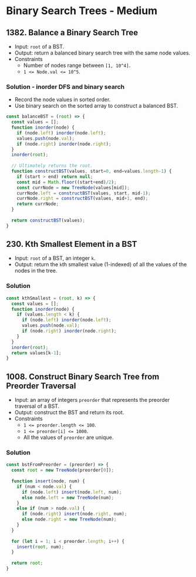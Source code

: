 # Binary Search Trees - Medium

## 1382. Balance a Binary Search Tree
- Input: `root` of a BST.
- Output: return a balanced binary search tree with the same node values.
- Constraints
  - Number of nodes range between `[1, 10^4]`.
  - `1 <= Node.val <= 10^5`.
### Solution - inorder DFS and binary search
- Record the node values in sorted order.
- Use binary search on the sorted array to construct a balanced BST.
```js
const balanceBST = (root) => {
  const values = [];
  function inorder(node) {
    if (node.left) inorder(node.left);
    values.push(node.val);
    if (node.right) inorder(node.right);
  }
  inorder(root);
  
  // Ultimately returns the root.
  function constructBST(values, start=0, end=values.length-1) {
    if (start > end) return null;
    const mid = Math.floor((start+end)/2);
    const currNode = new TreeNode(values[mid]);
    currNode.left = constructBST(values, start, mid-1);
    currNode.right = constructBST(values, mid+1, end);
    return currNode;
  }
  
  return constructBST(values);
}
```

## 230. Kth Smallest Element in a BST
- Input: `root` of a BST, an integer `k`.
- Output: return the `k`th smallest value (1-indexed) of all the values of the nodes in the tree.
### Solution
```js
const kthSmallest = (root, k) => {
  const values = [];
  function inorder(node) {
    if (values.length < k) {
      if (node.left) inorder(node.left);
      values.push(node.val);
      if (node.right) inorder(node.right);
    }
  }
  inorder(root);
  return values[k-1];
}
```

## 1008. Construct Binary Search Tree from Preorder Traversal
- Input: an array of integers `preorder` that represents the preorder traversal of a BST.
- Output: construct the BST and return its root.
- Constraints
  - `1 <= preorder.length <= 100`.
  - `1 <= preorder[i] <= 1000`.
  - All the values of `preorder` are unique.
### Solution
```js
const bstFromPreorder = (preorder) => {
  const root = new TreeNode(preorder[0]);
  
  function insert(node, num) {
    if (num < node.val) {
      if (node.left) insert(node.left, num);
      else node.left = new TreeNode(num);
    }
    else if (num > node.val) {
      if (node.right) insert(node.right, num);
      else node.right = new TreeNode(num);
    }
  }
  
  for (let i = 1; i < preorder.length; i++) {
    insert(root, num);
  }
  
  return root;
}
```
